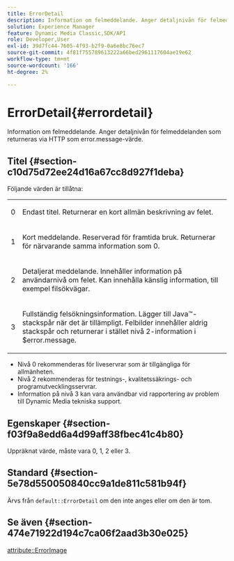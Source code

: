 ```yaml
---
title: ErrorDetail
description: Information om felmeddelande. Anger detaljnivån för felmeddelanden som returneras via HTTP som error.message-värde.
solution: Experience Manager
feature: Dynamic Media Classic,SDK/API
role: Developer,User
exl-id: 39d7fc44-7605-4f93-b2f9-0a6e8bc76ec7
source-git-commit: 4f81f755789613222a66bed2961117604ae19e62
workflow-type: tm+mt
source-wordcount: '166'
ht-degree: 2%

---
```


# ErrorDetail{#errordetail}

Information om felmeddelande. Anger detaljnivån för felmeddelanden som returneras via HTTP som error.message-värde.

## Titel {#section-c10d75d72ee24d16a67cc8d927f1deba}

Följande värden är tillåtna:

<table id="simpletable_7904444FF9F14D678F05094CA9E45664"> 
 <tr class="strow"> 
  <td class="stentry"> <p>0 </p></td> 
  <td class="stentry"> <p>Endast titel. Returnerar en kort allmän beskrivning av felet. </p></td> 
 </tr> 
 <tr class="strow"> 
  <td class="stentry"> <p>1 </p></td> 
  <td class="stentry"> <p>Kort meddelande. Reserverad för framtida bruk. Returnerar för närvarande samma information som 0. </p></td> 
 </tr> 
 <tr class="strow"> 
  <td class="stentry"> <p>2 </p></td> 
  <td class="stentry"> <p>Detaljerat meddelande. Innehåller information på användarnivå om felet. Kan innehålla känslig information, till exempel filsökvägar. </p></td> 
 </tr> 
 <tr class="strow"> 
  <td class="stentry"> <p>3 </p></td> 
  <td class="stentry"> <p>Fullständig felsökningsinformation. Lägger till Java™-stackspår när det är tillämpligt. Felbilder innehåller aldrig stackspår och returnerar i stället nivå 2-information i <span class="codeph"> $error.message</span>. </p></td> 
 </tr> 
</table>

* Nivå 0 rekommenderas för liveservrar som är tillgängliga för allmänheten.
* Nivå 2 rekommenderas för testnings-, kvalitetssäkrings- och programutvecklingsservrar.
* Information på nivå 3 kan vara användbar vid rapportering av problem till Dynamic Media tekniska support.

## Egenskaper {#section-f03f9a8edd6a4d99aff38fbec41c4b80}

Uppräknat värde, måste vara 0, 1, 2 eller 3.

## Standard {#section-5e78d550050840cc9a1de811c581b94f}

Ärvs från `default::ErrorDetail` om den inte anges eller om den är tom.

## Se även {#section-474e71922d194c7ca06f2aad3b30e025}

[attribute::ErrorImage](../../../../../ir-api/material-cat/image-rendering-api-ref/c-ir-material-catalog/c-ir-attributes-reference/r-ir-errorimage.md#reference-b58bdaba96074c52802ca8dc54bfe2f0)
